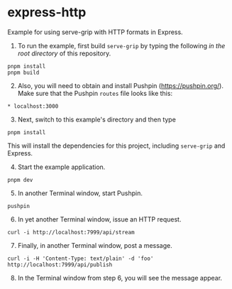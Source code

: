 # express-http

Example for using serve-grip with HTTP formats in Express.

1. To run the example, first build `serve-grip` by typing the following _in the root directory_
of this repository.
```
pnpm install
pnpm build
```

2. Also, you will need to obtain and install Pushpin (https://pushpin.org/). Make sure that the
Pushpin `routes` file looks like this:
```
* localhost:3000
```

3. Next, switch to this example's directory and then type
```
pnpm install
```

This will install the dependencies for this project, including `serve-grip` and Express.

4. Start the example application.
```
pnpm dev
```

5. In another Terminal window, start Pushpin.
```
pushpin
```

6. In yet another Terminal window, issue an HTTP request.
```
curl -i http://localhost:7999/api/stream
```

7. Finally, in another Terminal window, post a message.
```
curl -i -H 'Content-Type: text/plain' -d 'foo' http://localhost:7999/api/publish
```

8. In the Terminal window from step 6, you will see the message appear. 
